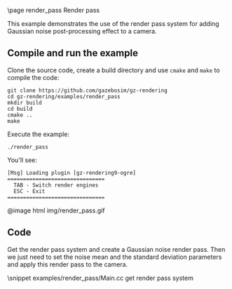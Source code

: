 \page render_pass Render pass

This example demonstrates the use of the render pass system for adding Gaussian noise post-processing effect to a camera.

## Compile and run the example

Clone the source code, create a build directory and use `cmake` and `make` to compile the code:

```{.sh}
git clone https://github.com/gazebosim/gz-rendering
cd gz-rendering/examples/render_pass
mkdir build
cd build
cmake ..
make
```
Execute the example:

```{.sh}
./render_pass
```

You'll see:

```{.sh}
[Msg] Loading plugin [gz-rendering9-ogre]
===============================
  TAB - Switch render engines
  ESC - Exit
===============================
```

@image html img/render_pass.gif

## Code

Get the render pass system and create a Gaussian noise render pass. Then we just need to set the noise mean and the standard deviation parameters and apply this render pass to the camera.

\snippet examples/render_pass/Main.cc get render pass system
